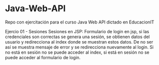 # Java-Web-API
Repo con ejercitación para el curso Java Web API dictado en EducacionIT

Ejercio 01 - Sesiones
Sesiones en JSP: Formulario de login en jsp, si las credenciales son correctas se genera una sesión, se obtienen datos del usuario y redirecciona al index donde se muestran estos datos. De no ser así se muestra mensaje de error y se redirecciona nuevamente al login.
Si no está en sesión no se puede acceder al index, si está en sesión no se puede acceder al formulario de login.

